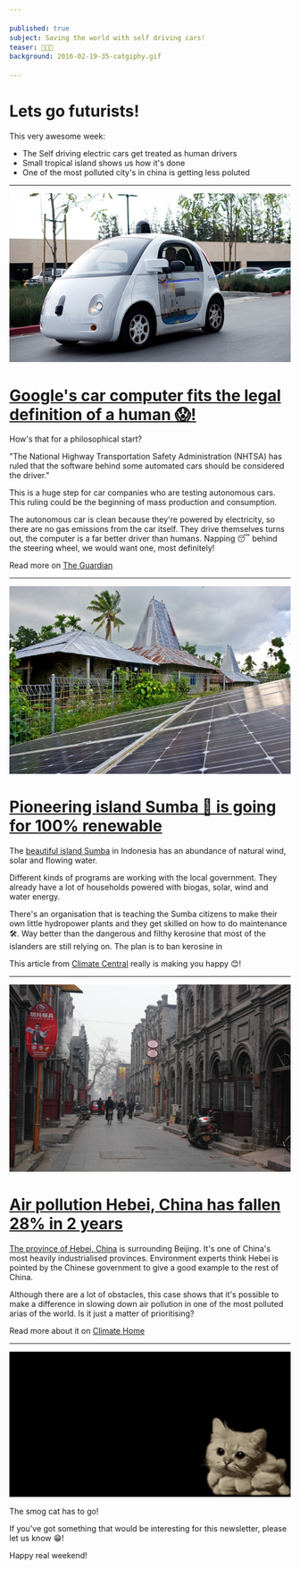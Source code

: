 ```yaml
---

published: true
subject: Saving the world with self driving cars!
teaser: 🚕🌴💨
background: 2016-02-19-35-catgiphy.gif

---
```


# Lets go futurists!

This very awesome week:

* The Self driving electric cars get treated as human drivers
* Small tropical island shows us how it's done
* One of the most polluted city's in china is getting less poluted

---

[<img src="2016-02-19-35-googlecar.jpg" width="565"/>](http://www.theguardian.com/technology/2016/feb/09/google-computers-self-driving-cars-human)

# [Google's car computer fits the legal definition of a human 😱!](http://www.theguardian.com/technology/2016/feb/09/google-computers-self-driving-cars-human)

How's that for a philosophical start?

"The National Highway Transportation Safety Administration (NHTSA) has ruled that the software behind some automated cars should be considered the driver."

This is a huge step for car companies who are testing autonomous cars. This ruling could be the beginning of mass production and consumption.

The autonomous car is clean because they're powered by electricity, so there are no gas emissions from the car itself. They drive themselves turns out, the computer is a far better driver than humans. Napping 😴 behind the steering wheel, we would want one, most definitely!    

Read more on [The Guardian](http://www.theguardian.com/technology/2016/feb/09/google-computers-self-driving-cars-human)

---

[<img src="2016-02-19-35-sumba.jpg" width="565"/>](http://www.climatecentral.org/news/small-island-offers-big-lessons-clean-power-20029)

# [Pioneering island Sumba 🌴 is going for 100% renewable ](http://www.climatecentral.org/news/small-island-offers-big-lessons-clean-power-20029)

The [beautiful island Sumba](http://bit.ly/1OgaII2) in Indonesia has an abundance of natural wind, solar and flowing water.  

Different kinds of programs are working with the local government. They already have a lot of households powered with biogas, solar, wind and water energy.

There's an organisation that is teaching the Sumba citizens to make their own little hydropower plants and they get skilled on how to do maintenance 🛠. Way better than the dangerous and filthy kerosine that most of the islanders are still relying on. The plan is to ban kerosine in    

This article from [Climate Central](http://www.climatecentral.org/news/small-island-offers-big-lessons-clean-power-20029) really is making you happy 😊!

---

[<img src="2016-02-19-35-baoding.jpg" width="565"/>](http://www.climatechangenews.com/2016/02/15/smoggy-hebei-offers-hope-china-can-win-war-on-air-pollution/)

# [Air pollution Hebei, China has fallen 28% in 2 years](http://www.climatechangenews.com/2016/02/15/smoggy-hebei-offers-hope-china-can-win-war-on-air-pollution/)

[The province of Hebei, China](http://bit.ly/1QICM8W) is surrounding Beijing. It's one of China's most heavily industrialised provinces. Environment experts think Hebei is pointed by the Chinese government to give a good example to the rest of China.

Although there are a lot of obstacles, this case shows that it's possible to make a difference in slowing down air pollution in one of the most polluted arias of the world. Is it just a matter of prioritising?


Read more about it on [Climate Home](http://www.climatechangenews.com/2016/02/15/smoggy-hebei-offers-hope-china-can-win-war-on-air-pollution/)

---

<img src="2016-02-19-35-catgiphy.gif" width="565"/>

The smog cat has to go!

If you've got something that would be interesting for this newsletter, please let us know 😁!

Happy real weekend!
